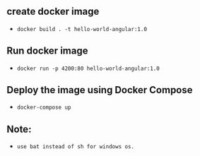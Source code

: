 ## create docker image
- `docker build . -t hello-world-angular:1.0`

## Run docker image
- `docker run -p 4200:80 hello-world-angular:1.0`

## Deploy the image using Docker Compose
- `docker-compose up`

## Note:
- `use bat instead of sh for windows os.`
